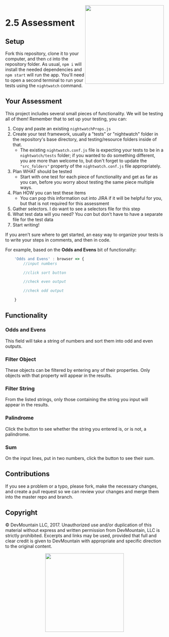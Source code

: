 <img src="https://devmounta.in/img/logowhiteblue.png" width="250" align="right">

# 2.5 Assessment

## Setup

Fork this repository, clone it to your computer, and then `cd` into the repository folder.  As usual, `npm i` will install the needed dependencies and `npm start` will run the app.  You'll need to open a second terminal to run your tests using the `nightwatch` command.

## Your Assessment

This project includes several small pieces of functionality.  We will be testing all of them!  Remember that to set up your testing, you can:

1. Copy and paste an existing `nightwatchProps.js`
1. Create your test framework, usually a "tests" or "nightwatch" folder in the repository's base directory, and testing/resource folders inside of that.
   * The existing `nightwatch.conf.js` file is expecting your tests to be in a `nightwatch/tests` folder; if you wanted to do something different, you are more than welcome to, but don't forget to update the `"src_folders"` property of the `nightwatch.conf.js` file appropriately.
1. Plan WHAT should be tested
   * Start with one test for each piece of functionality and get as far as you can, before you worry about testing the same piece multiple ways.
1. Plan HOW you can test these items
   * You can pop this information out into JIRA if it will be helpful for you, but that is not required for this assessment
1. Gather selectors.  I do want to see a selectors file for this step
1. What test data will you need?  You *can* but don't have to have a separate file for the test data
1. Start writing!

If you aren't sure where to get started, an easy way to organize your tests is to write your steps in comments, and then in code.

For example, based on the **Odds and Evens** bit of functionality:
```js
    'Odds and Evens' : browser => {
        //input numbers

        //click sort button

        //check even output

        //check odd output

    }
```

## Functionality

### Odds and Evens

This field will take a string of numbers and sort them into odd and even outputs.

### Filter Object

These objects can be filtered by entering any of their properties.  Only objects with that property will appear in the results.

### Filter String

From the listed strings, only those containing the string you input will appear in the results.

### Palindrome

Click the button to see whether the string you entered is, or is not, a palindrome.

### Sum

On the input lines, put in two numbers, click the button to see their sum.

## Contributions

If you see a problem or a typo, please fork, make the necessary changes, and create a pull request so we can review your changes and merge them into the master repo and branch.

## Copyright

© DevMountain LLC, 2017. Unauthorized use and/or duplication of this material without express and written permission from DevMountain, LLC is strictly prohibited. Excerpts and links may be used, provided that full and clear credit is given to DevMountain with appropriate and specific direction to the original content.

<p align="center">
<img src="https://devmounta.in/img/logowhiteblue.png" width="250">
</p>


